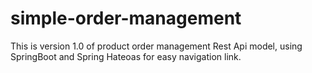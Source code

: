 # simple-order-management
This is version 1.0 of product order management Rest Api model, using SpringBoot and Spring Hateoas for easy navigation link.
